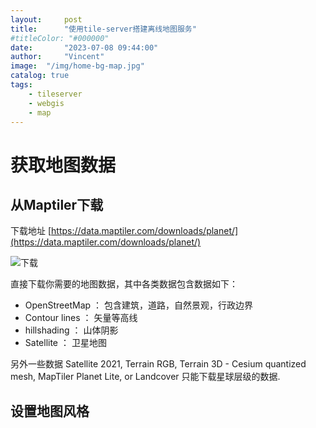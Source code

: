 ```yaml
---
layout:     post
title:      "使用tile-server搭建离线地图服务"
#titleColor: "#000000"
date:       "2023-07-08 09:44:00"
author:     "Vincent"
image:  "/img/home-bg-map.jpg"
catalog: true
tags:
    - tileserver
    - webgis
    - map
---
```


# 获取地图数据

## 从Maptiler下载

下载地址 [https://data.maptiler.com/downloads/planet/](https://data.maptiler.com/downloads/planet/)

![下载](/img/in-post/maptiler_download.png)

直接下载你需要的地图数据，其中各类数据包含数据如下：

- OpenStreetMap ： 包含建筑，道路，自然景观，行政边界
- Contour lines ： 矢量等高线
- hillshading ： 山体阴影
- Satellite ： 卫星地图

另外一些数据  Satellite 2021, Terrain RGB,
Terrain 3D - Cesium quantized mesh, MapTiler Planet Lite, or Landcover 只能下载星球层级的数据.


## 设置地图风格


